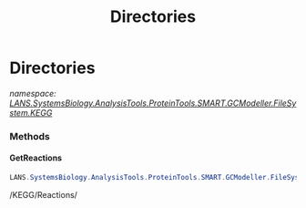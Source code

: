 ﻿---
title: Directories
---

# Directories
_namespace: [LANS.SystemsBiology.AnalysisTools.ProteinTools.SMART.GCModeller.FileSystem.KEGG](N-LANS.SystemsBiology.AnalysisTools.ProteinTools.SMART.GCModeller.FileSystem.KEGG.html)_



### Methods

#### GetReactions
```csharp
LANS.SystemsBiology.AnalysisTools.ProteinTools.SMART.GCModeller.FileSystem.KEGG.Directories.GetReactions
```
/KEGG/Reactions/




